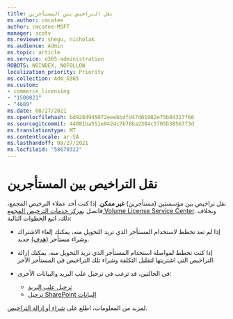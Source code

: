 ```yaml
---
title: نقل التراخيص بين المستأجرين
ms.author: cmcatee
author: cmcatee-MSFT
manager: scotv
ms.reviewer: shegu, nicholak
ms.audience: Admin
ms.topic: article
ms.service: o365-administration
ROBOTS: NOINDEX, NOFOLLOW
localization_priority: Priority
ms.collection: Adm_O365
ms.custom:
- commerce_licensing
- "1500021"
- "4689"
ms.date: 08/27/2021
ms.openlocfilehash: bd928d945072eeebb4fd47d61982e75b0d317f66
ms.sourcegitcommit: 44081ba551e0424c7b78ba2304c5705b38567f3d
ms.translationtype: MT
ms.contentlocale: ar-SA
ms.lasthandoff: 08/27/2021
ms.locfileid: "58679322"
---
```

# <a name="transfer-licenses-between-tenants"></a>نقل التراخيص بين المستأجرين

نقل تراخيص بين مؤسستين (مستأجرين) **غير ممكن**. إذا كنت أحد عملاء الترخيص المجمع، فاتصل [بمركز خدمات الترخيص المجمع Volume License Service Center](https://support.microsoft.com/help/4471406/how-to-contact-the-microsoft-volume-licensing-service-center). وبخلاف ذلك، اتبع الخطوات التالية:

- إذا لم تعد تخطط لاستخدام المستأجر الذي تريد التحويل منه، يمكنك [](https://admin.microsoft.com/Adminportal/Home?source=applauncher#/subscriptions) إلغاء الاشتراك وشراء مستأجر [(هدف)](https://www.microsoft.com/microsoft-365/business/compare-all-microsoft-365-business-products?rtc=2&activetab=tab:primaryr2) جديد.
- إذا كنت تخطط لمواصلة استخدام المستأجر الذي تريد التحويل منه، [](https://docs.microsoft.com/microsoft-365/commerce/licenses/buy-licenses#buy-or-remove-licenses-for-your-business-subscription) يمكنك إزالة التراخيص التي اشتريتها لتقليل التكلفة وشراء تلك التراخيص في المستأجر الآخر.
- في الحالتين، قد ترغب في ترحيل علب البريد والبيانات الأخرى:

    - [ترحيل علب البريد](https://docs.microsoft.com/Exchange/mailbox-migration/migrate-mailboxes-across-tenants)
    - [ترحيل SharePoint البيانات](https://aka.ms/modernSpoAdminCenter/CloudContentMigrations)

لمزيد من المعلومات، اطلع على [شراء أو إزالة التراخيص](https://docs.microsoft.com/microsoft-365/commerce/licenses/buy-licenses).